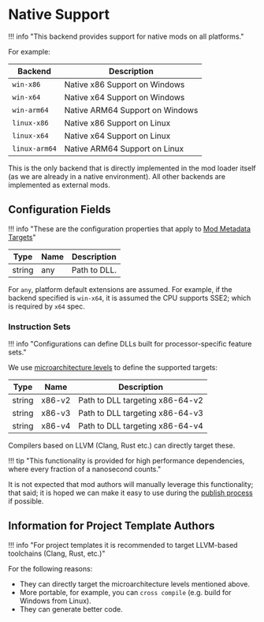 ﻿# Native Support

!!! info "This backend provides support for native mods on all platforms."

For example:

| Backend       | Description                     |
| ------------- | ------------------------------- |
| `win-x86`     | Native x86 Support on Windows   |
| `win-x64`     | Native x64 Support on Windows   |
| `win-arm64`   | Native ARM64 Support on Windows |
| `linux-x86`   | Native x86 Support on Linux     |
| `linux-x64`   | Native x64 Support on Linux     |
| `linux-arm64` | Native ARM64 Support on Linux   |

This is the only backend that is directly implemented in the mod loader itself 
(as we are already in a native environment). All other backends are implemented as external mods.

## Configuration Fields

!!! info "These are the configuration properties that apply to [Mod Metadata Targets][mod-metadata-targets]"

| Type   | Name | Description  |
| ------ | ---- | ------------ |
| string | any  | Path to DLL. |

For `any`, platform default extensions are assumed.
For example, if the backend specified is `win-x64`, it is assumed the CPU supports SSE2; 
which is required by `x64` spec.

### Instruction Sets

!!! info "Configurations can define DLLs built for processor-specific feature sets."

We use [microarchitecture levels][microarchitecture-levels] to define the supported targets:

| Type   | Name   | Description                     |
| ------ | ------ | ------------------------------- |
| string | x86-v2 | Path to DLL targeting x86-64-v2 |
| string | x86-v3 | Path to DLL targeting x86-64-v3 |
| string | x86-v4 | Path to DLL targeting x86-64-v4 |

Compilers based on LLVM (Clang, Rust etc.) can directly target these.

!!! tip "This functionality is provided for high performance dependencies, where every fraction of a nanosecond counts."

It is not expected that mod authors will manually leverage this functionality; that said; it is 
hoped we can make it easy to use during the [publish process][mod-publishing] if possible.

## Information for Project Template Authors

!!! info "For project templates it is recommended to target LLVM-based toolchains (Clang, Rust, etc.)"

For the following reasons:

- They can directly target the microarchitecture levels mentioned above.
- More portable, for example, you can `cross compile` (e.g. build for Windows from Linux).
- They can generate better code.

<!-- Links -->
[microarchitecture-levels]: https://en.wikipedia.org/wiki/X86-64#Microarchitecture_levels
[mod-metadata-targets]: ../../Server/Configurations/Mod-Metadata.md#targets
[mod-publishing]: ../Mod-Publishing.md